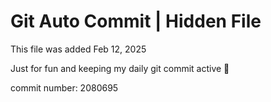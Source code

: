# Git Auto Commit | Hidden File

This file was added Feb 12, 2025

Just for fun and keeping my daily git commit active 🤪

commit number: 2080695
